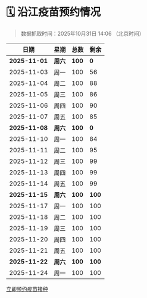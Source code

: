 # 🗓️ 沿江疫苗预约情况

> 数据抓取时间：2025年10月31日 14:06 （北京时间）

| 日期 | 星期 | 总数 | 剩余 |
|------|------|------|------|
| **2025-11-01** | **周六** | **100** | **0** |
| 2025-11-03 | 周一 | 100 | 56 |
| 2025-11-04 | 周二 | 100 | 88 |
| 2025-11-05 | 周三 | 100 | 86 |
| 2025-11-06 | 周四 | 100 | 90 |
| 2025-11-07 | 周五 | 100 | 85 |
| **2025-11-08** | **周六** | **100** | **0** |
| 2025-11-10 | 周一 | 100 | 84 |
| 2025-11-11 | 周二 | 100 | 95 |
| 2025-11-12 | 周三 | 100 | 99 |
| 2025-11-13 | 周四 | 100 | 99 |
| 2025-11-14 | 周五 | 100 | 99 |
| **2025-11-15** | **周六** | **100** | **100** |
| 2025-11-17 | 周一 | 100 | 100 |
| 2025-11-18 | 周二 | 100 | 100 |
| 2025-11-19 | 周三 | 100 | 100 |
| 2025-11-20 | 周四 | 100 | 100 |
| 2025-11-21 | 周五 | 100 | 100 |
| **2025-11-22** | **周六** | **100** | **100** |
| 2025-11-24 | 周一 | 100 | 100 |


<div class="button-container">
<a class="btn" href="http://yfzweb.ishequ.net/#/login" target="_blank">立即预约疫苗接种</a>
</div>

